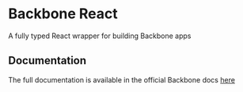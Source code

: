# Backbone React

A fully typed React wrapper for building Backbone apps

## Documentation

The full documentation is available in the official Backbone docs [here](https://docs.backbone.build/)
